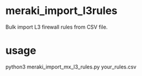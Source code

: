 # meraki_import_l3rules
Bulk import L3 firewall rules from CSV file.

# usage
python3 meraki_import_mx_l3_rules.py your_rules.csv

